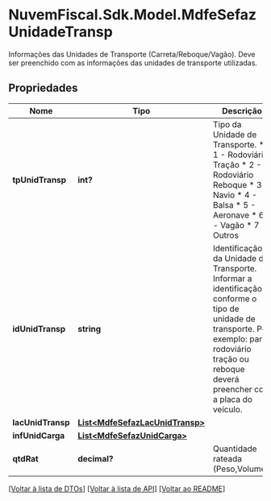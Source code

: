 # NuvemFiscal.Sdk.Model.MdfeSefazUnidadeTransp
Informações das Unidades de Transporte (Carreta/Reboque/Vagão).  Deve ser preenchido com as informações das unidades de transporte utilizadas.

## Propriedades

Nome | Tipo | Descrição | Comentários
------------ | ------------- | ------------- | -------------
**tpUnidTransp** | **int?** | Tipo da Unidade de Transporte.  * 1 - Rodoviário Tração  * 2 - Rodoviário Reboque  * 3 - Navio  * 4 - Balsa  * 5 - Aeronave  * 6 - Vagão  * 7 - Outros | 
**idUnidTransp** | **string** | Identificação da Unidade de Transporte.  Informar a identificação conforme o tipo de unidade de transporte.  Por exemplo: para rodoviário tração ou reboque deverá preencher com a placa do veículo. | 
**lacUnidTransp** | [**List&lt;MdfeSefazLacUnidTransp&gt;**](MdfeSefazLacUnidTransp.md) |  | [optional] 
**infUnidCarga** | [**List&lt;MdfeSefazUnidCarga&gt;**](MdfeSefazUnidCarga.md) |  | [optional] 
**qtdRat** | **decimal?** | Quantidade rateada (Peso,Volume). | [optional] 

[[Voltar à lista de DTOs]](../README.md#documentation-for-models) [[Voltar à lista de API]](../README.md#documentation-for-api-endpoints) [[Voltar ao README]](../README.md)

